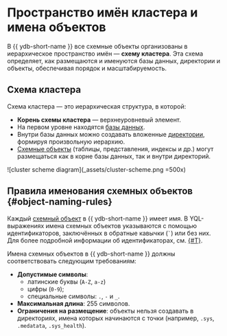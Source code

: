 # Пространство имён кластера и имена объектов


В {{ ydb-short-name }} все схемные объекты организованы в иерархическое пространство имён — **схему кластера**. Эта схема определяет, как размещаются и именуются базы данных, директории и объекты, обеспечивая порядок и масштабируемость.

## Схема кластера

Схема кластера — это иерархическая структура, в которой:

- **Корень схемы кластера** — верхнеуровневый элемент.
- На первом уровне находятся [базы данных](../glossary.md#database).
- Внутри базы данных можно создавать вложенные [директории](dir.md), формируя произвольную иерархию.
- [Схемные объекты](../glossary.md#scheme-object) (таблицы, представления, индексы и др.) могут размещаться как в корне базы данных, так и внутри директорий.

![cluster scheme diagram](_assets/cluster-scheme.png =500x)

## Правила именования схемных объектов {#object-naming-rules}

Каждый [схемный объект](../glossary.md#scheme-object) в {{ ydb-short-name }} имеет имя. В YQL-выражениях имена схемных объектов указываются с помощью идентификаторов, заключённых в обратные кавычки (`` ` ``) или без них. Для более подробной информации об идентификаторах, см. [{#T}](../../yql/reference/syntax/lexer.md#keywords-and-ids).

Имена схемных объектов в {{ ydb-short-name }} должны соответствовать следующим требованиям:

- **Допустимые символы**:
    - латинские буквы (`A-Z`, `a-z`)
    - цифры (`0-9`);
    - специальные символы: `.`, `-` и `_`.
- **Максимальная длина**: 255 символов.
- **Ограничения на размещение**: объекты нельзя создавать в директориях, имена которых начинаются с точки (например, `.sys`, `.medatata`, `.sys_health`).
